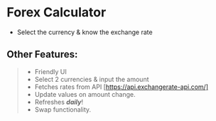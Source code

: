# Forex Calculator
- Select the currency & know the exchange rate

## Other Features:
> - Friendly UI
> - Select 2 currencies & input the amount
> - Fetches rates from API [https://api.exchangerate-api.com/]
> - Update values on amount change.
> - Refreshes ***daily***!
> - Swap functionality.